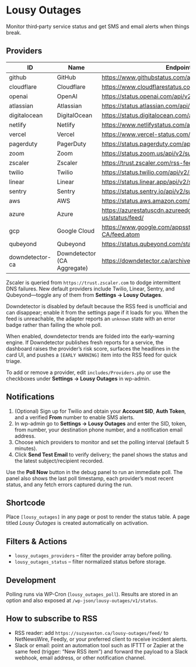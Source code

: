 # Lousy Outages

Monitor third‑party service status and get SMS and email alerts when things break.

## Providers

| ID | Name | Endpoint |
|----|------|----------|
| github | GitHub | https://www.githubstatus.com/api/v2/summary.json |
| cloudflare | Cloudflare | https://www.cloudflarestatus.com/api/v2/summary.json |
| openai | OpenAI | https://status.openai.com/api/v2/summary.json |
| atlassian | Atlassian | https://status.atlassian.com/api/v2/summary.json |
| digitalocean | DigitalOcean | https://status.digitalocean.com/api/v2/summary.json |
| netlify | Netlify | https://www.netlifystatus.com/api/v2/summary.json |
| vercel | Vercel | https://www.vercel-status.com/api/v2/summary.json |
| pagerduty | PagerDuty | https://status.pagerduty.com/api/v2/summary.json |
| zoom | Zoom | https://status.zoom.us/api/v2/summary.json |
| zscaler | Zscaler | https://trust.zscaler.com/rss-feed |
| twilio | Twilio | https://status.twilio.com/api/v2/summary.json |
| linear | Linear | https://status.linear.app/api/v2/summary.json |
| sentry | Sentry | https://status.sentry.io/api/v2/summary.json |
| aws | AWS | https://status.aws.amazon.com/rss/all.rss |
| azure | Azure | https://azurestatuscdn.azureedge.net/en-us/status/feed/ |
| gcp | Google Cloud | https://www.google.com/appsstatus/dashboard/en-CA/feed.atom |
| qubeyond | Qubeyond | https://status.qubeyond.com/state_feed/feed.atom |
| downdetector-ca | Downdetector (CA Aggregate) | https://downdetector.ca/archive/?format=rss |

Zscaler is queried from `https://trust.zscaler.com` to dodge intermittent DNS failures. New default providers include Twilio, Linear, Sentry, and Qubeyond—toggle any of them from **Settings → Lousy Outages**.

Downdetector is disabled by default because the RSS feed is unofficial and can disappear; enable it from the settings page if it loads for you. When the feed is unreachable, the adapter reports an `unknown` state with an error badge rather than failing the whole poll.

When enabled, downdetector trends are folded into the early-warning engine. If Downdetector publishes fresh reports for a service, the dashboard raises the provider’s risk score, surfaces the headlines in the card UI, and pushes a `[EARLY WARNING]` item into the RSS feed for quick triage.

To add or remove a provider, edit `includes/Providers.php` or use the checkboxes under **Settings → Lousy Outages** in wp-admin.

## Notifications

1. (Optional) Sign up for Twilio and obtain your **Account SID**, **Auth Token**, and a verified **From** number to enable SMS alerts.
2. In wp-admin go to **Settings → Lousy Outages** and enter the SID, token, from number, your destination phone number, and a notification email address.
3. Choose which providers to monitor and set the polling interval (default 5 minutes).
4. Click **Send Test Email** to verify delivery; the panel shows the status and the latest subject/recipient recorded.

Use the **Poll Now** button in the debug panel to run an immediate poll. The panel also shows the last poll timestamp, each provider’s most recent status, and any fetch errors captured during the run.

## Shortcode

Place `[lousy_outages]` in any page or post to render the status table. A page titled *Lousy Outages* is created automatically on activation.

## Filters & Actions

- `lousy_outages_providers` – filter the provider array before polling.
- `lousy_outages_status` – filter normalized status before storage.

## Development

Polling runs via WP-Cron (`lousy_outages_poll`). Results are stored in an option and also exposed at `/wp-json/lousy-outages/v1/status`.

## How to subscribe to RSS

- RSS reader: add `https://suzyeaston.ca/lousy-outages/feed/` to NetNewsWire, Feedly, or your preferred client to receive incident alerts.
- Slack or email: point an automation tool such as IFTTT or Zapier at the same feed (trigger: “New RSS item”) and forward the payload to a Slack webhook, email address, or other notification channel.
